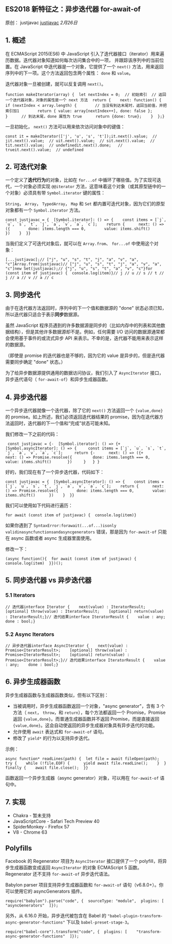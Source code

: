 ## ES2018 新特征之：异步迭代器 for-await-of

原创： justjavac [justjavac](javascript:void(0);) *2月26日*

## 1. 概述

在 ECMAScript 2015(ES6) 中 JavaScript 引入了迭代器接口（iterator）用来遍历数据。迭代器对象知道如何每次访问集合中的一项， 并跟踪该序列中的当前位置。在 JavaScript 中迭代器是一个对象，它提供了一个 `next()` 方法，用来返回序列中的下一项。这个方法返回包含两个属性： `done` 和 `value`。

迭代器对象一旦被创建，就可以反复调用 `next()`。

```
function makeIterator(array) {  let nextIndex = 0;  // 初始索引  // 返回一个迭代器对象，对象的属性是一个 next 方法  return {    next: function() {      if (nextIndex < array.length) {        // 当没有到达末尾时，返回当前值，并把索引加1        return { value: array[nextIndex++], done: false };      }      // 到达末尾，done 属性为 true      return {done: true};    }  };}
```

一旦初始化， `next()` 方法可以用来依次访问对象中的键值：

```
const it = makeIterator(['j', 'u', 's', 't']);it.next().value;  // jit.next().value;  // uit.next().value;  // sit.next().value;  // tit.next().value;  // undefinedit.next().done;   // trueit.next().value;  // undefined
```

## 2. 可迭代对象

一个定义了**迭代行为**的对象，比如在 `for...of` 中循环了哪些值。为了实现可迭代，一个对象必须实现 `@@iterator` 方法，这意味着这个对象（或其原型链中的一个对象）必须具有带 `Symbol.iterator` 键的属性：

`String`， `Array`， `TypedArray`， `Map` 和 `Set` 都内置可迭代对象，因为它们的原型对象都有一个 `Symbol.iterator` 方法。

```
const justjavac = {  [Symbol.iterator]: () => {    const items = [`j`, `u`, `s`, `t`, `j`, `a`, `v`, `a`, `c`];    return {      next: () => ({        done: items.length === 0,        value: items.shift()      })    }  }}
```

当我们定义了可迭代对象后，就可以在 `Array.from`、 `for...of` 中使用这个对象：

```
[...justjavac];// ["j", "u", "s", "t", "j", "a", "v", "a", "c"]Array.from(justjavac)// ["j", "u", "s", "t", "j", "a", "v", "a", "c"]new Set(justjavac);// {"j", "u", "s", "t", "a", "v", "c"}for (const item of justjavac) {  console.log(item)}// j // u // s // t // j // a // v // a // c
```

## 3. 同步迭代

由于在迭代器方法返回时，序列中的下一个值和数据源的 "done" 状态必须已知，所以迭代器只适合于表示**同步**数据源。

虽然 JavaScript 程序员遇到的许多数据源是同步的（比如内存中的列表和其他数据结构），但是其他许多数据源却不是。例如，任何需要 I/O 访问的数据源通常都会使用基于事件的或流式异步 API 来表示。不幸的是，迭代器不能用来表示这样的数据源。

（即使是 promise 的迭代器也是不够的，因为它的 value 是异步的，但是迭代器需要同步确定 "done" 状态。）

为了给异步数据源提供通用的数据访问协议，我们引入了 `AsyncIterator` 接口，异步迭代语句（ `for-await-of`）和异步生成器函数。

## 4. 异步迭代器

一个异步迭代器就像一个迭代器，除了它的 `next()` 方法返回一个 `{value,done}` 的 promise。如上所述，我们必须返回迭代器结果的 promise，因为在迭代器方法返回时，迭代器的下一个值和“完成”状态可能未知。

我们修改一下之前的代码：

```
 const justjavac = {-  [Symbol.iterator]: () => {+  [Symbol.asyncIterator]: () => {     const items = [`j`, `u`, `s`, `t`, `j`, `a`, `v`, `a`, `c`];     return {-      next: () => ({+      next: () => Promise.resolve({         done: items.length === 0,         value: items.shift()       })     }   } }
```

好的，我们现在有了一个异步迭代器，代码如下：

```
const justjavac = {  [Symbol.asyncIterator]: () => {    const items = [`j`, `u`, `s`, `t`, `j`, `a`, `v`, `a`, `c`];    return {      next: () => Promise.resolve({        done: items.length === 0,        value: items.shift()      })    }  }}
```

我们可以使用如下代码进行遍历：

```
for await (const item of justjavac) {  console.log(item)}
```

如果你遇到了 `SyntaxError:forawait(...of...)isonly validinasyncfunctionsandasyncgenerators` 错误，那是因为 `for-await-of` 只能在 async 函数或者 async 生成器里面使用。

修改一下：

```
(async function(){  for await (const item of justjavac) {    console.log(item)  }})();
```

## 5. 同步迭代器 vs 异步迭代器

### 5.1 Iterators

```
// 迭代器interface Iterator {    next(value) : IteratorResult;    [optional] throw(value) : IteratorResult;    [optional] return(value) : IteratorResult;}// 迭代结果interface IteratorResult {    value : any;    done : bool;}
```

### 5.2 Async Iterators

```
// 异步迭代器interface AsyncIterator {    next(value) : Promise<IteratorResult>;    [optional] throw(value) : Promise<IteratorResult>;    [optional] return(value) : Promise<IteratorResult>;}// 迭代结果interface IteratorResult {    value : any;    done : bool;}
```

## 6. 异步生成器函数

异步生成器函数与生成器函数类似，但有以下区别：

- 当被调用时，异步生成器函数返回一个对象，"async generator"，含有 3 个方法（ `next`， `throw`，和 `return`），每个方法都返回一个 Promise，Promise 返回 `{value,done}`。而普通生成器函数并不返回 Promise，而是直接返回 `{value,done}`。这会自动使返回的异步生成器对象具有异步迭代的功能。
- 允许使用 `await` 表达式和 `for-await-of` 语句。
- 修改了 `yield*` 的行为以支持异步迭代。

示例：

```
async function* readLines(path) {  let file = await fileOpen(path);  try {    while (!file.EOF) {      yield await file.readLine();    }  } finally {    await file.close();  }}
```

函数返回一个异步生成器（async generator）对象，可以用在 `for-await-of` 语句中。

## 7. 实现

- Chakra - 暂未支持
- JavaScriptCore - Safari Tech Preview 40
- SpiderMonkey - Firefox 57
- V8 - Chrome 63

## Polyfills

Facebook 的 Regenerator 项目为 `AsyncIterator` 接口提供了一个 polyfill，将异步生成器函数变成返回 `AsyncIterator` 的对象 ECMAScript 5 函数。Regenerator 还不支持 `for-await-of` 异步迭代语法。

Babylon parser 项目支持异步生成器函数和 `for-await-of` 语句（v6.8.0+）。你可以使用它的 asyncGenerators 插件。

```
require("babylon").parse("code", {  sourceType: "module",  plugins: [    "asyncGenerators"  ]});
```

另外，从 6.16.0 开始，异步迭代被包含在 Babel 的 `"babel-plugin-transform-async-generator-functions"` 下以及 `babel-preset-stage-3`。

```
require("babel-core").transform("code", {  plugins: [    "transform-async-generator-functions"  ]});
```